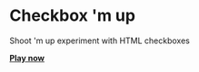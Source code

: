 # Checkbox 'm up

Shoot 'm up experiment with HTML checkboxes

**[Play now](https://glitchbone.github.io/Checkbox-m-up)**
